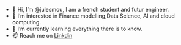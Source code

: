 - 👋 Hi, I’m @julesmou, I am a french student and futur engineer.
- 👀 I’m interested in Finance modelling,Data Science, AI and cloud computing.
- 🌱 I’m currently learning everything there is to know.
- 📫 Reach me on [Linkdin](https://www.linkedin.com/in/jules-mouradian-093153223/)

<!---
julesmou/julesmou is a ✨ special ✨ repository because its `README.md` (this file) appears on your GitHub profile.
You can click the Preview link to take a look at your changes.
--->
